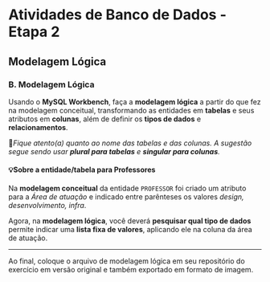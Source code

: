 # Atividades de Banco de Dados - Etapa 2

## Modelagem Lógica

### B. Modelagem Lógica

Usando o **MySQL Workbench**, faça a **modelagem lógica** a partir do que fez na modelagem conceitual, transformando as entidades em **tabelas** e seus atributos em **colunas**, além de definir os **tipos de dados** e **relacionamentos**.

🚨*Fique atento(a) quanto ao nome das tabelas e das colunas. A sugestão segue sendo usar **plural para tabelas** e **singular para colunas**.*

#### 💡Sobre a entidade/tabela para Professores

Na **modelagem conceitual** da entidade `PROFESSOR` foi criado um atributo para a *Área de atuação* e indicado entre parênteses os valores *design, desenvolvimento, infra*.

Agora, na **modelagem lógica**, você deverá **pesquisar qual tipo de dados** permite indicar uma **lista fixa de valores**, aplicando ele na coluna da área de atuação.

---

Ao final, coloque o arquivo de modelagem lógica em seu repositório do exercício em versão original e também exportado em formato de imagem.
![]()


